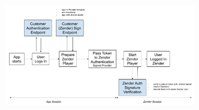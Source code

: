 ![Zender Signed Provider Diagram](docs/images/signed-provider-diagram.png?raw=true "Zender Signed Provider Diagram")

